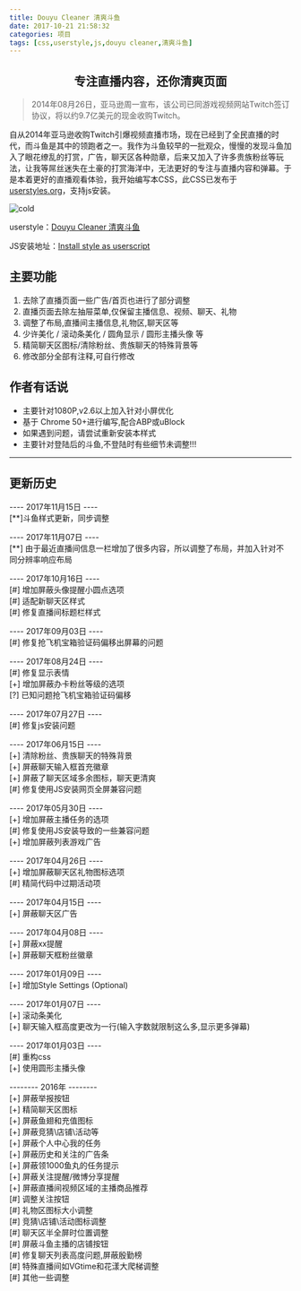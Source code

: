 ```yaml
---
title: Douyu Cleaner 清爽斗鱼
date: 2017-10-21 21:58:32
categories: 项目
tags: [css,userstyle,js,douyu cleaner,清爽斗鱼]
---
```

## <center>专注直播内容，还你清爽页面</center>

> 2014年08月26日，亚马逊周一宣布，该公司已同游戏视频网站Twitch签订协议，将以约9.7亿美元的现金收购Twitch。

自从2014年亚马逊收购Twitch引爆视频直播市场，现在已经到了全民直播的时代，而斗鱼是其中的领跑者之一。我作为斗鱼较早的一批观众，慢慢的发现斗鱼加入了眼花缭乱的打赏，广告，聊天区各种勋章，后来又加入了许多贵族粉丝等玩法，让我等屌丝迷失在土豪的打赏海洋中，无法更好的专注与直播内容和弹幕。于是本着更好的直播观看体验，我开始编写本CSS，此CSS已发布于[userstyles.org](https://userstyles.org/styles/132037/douyu-cleaner)，支持js安装。
<!--more-->

![cold](https://userstyles.org/style_screenshots/132037_after.jpeg)

userstyle：[Douyu Cleaner 清爽斗鱼](https://userstyles.org/styles/132037/douyu-cleaner)

JS安装地址：[Install style as userscript](https://userstyles.org/styles/userjs/132037/douyu-cleaner.user.js)

## 主要功能
1. 去除了直播页面一些广告/首页也进行了部分调整
2. 直播页面去除左抽屉菜单,仅保留主播信息、视频、聊天、礼物
3. 调整了布局,直播间主播信息,礼物区,聊天区等
4. 少许美化 / 滚动条美化 / 圆角显示 / 圆形主播头像 等
5. 精简聊天区图标/清除粉丝、贵族聊天的特殊背景等
6. 修改部分全部有注释,可自行修改

## 作者有话说
* 主要针对1080P,v2.6以上加入针对小屏优化
* 基于 Chrome 50+进行编写,配合ABP或uBlock
* 如果遇到问题，请尝试重新安装本样式
* 主要针对登陆后的斗鱼,不登陆时有些细节未调整!!!

---
## 更新历史

---- 2017年11月15日 ----</br>
[**]斗鱼样式更新，同步调整

---- 2017年11月07日 ----</br>
[**] 由于最近直播间信息一栏增加了很多内容，所以调整了布局，并加入针对不同分辨率响应布局

---- 2017年10月16日 ----</br>
[#] 增加屏蔽头像提醒小圆点选项</br>
[#] 适配新聊天区样式</br>
[#] 修复直播间标题栏样式</br>

---- 2017年09月03日 ----</br>
[#] 修复抢飞机宝箱验证码偏移出屏幕的问题</br>

---- 2017年08月24日 ----</br>
[#] 修复显示表情</br>
[+] 增加屏蔽办卡粉丝等级的选项</br>
[?] 已知问题抢飞机宝箱验证码偏移</br>

---- 2017年07月27日 ----</br>
[#] 修复js安装问题</br>

---- 2017年06月15日 ----</br>
[+] 清除粉丝、贵族聊天的特殊背景</br>
[+] 屏蔽聊天输入框首充徽章</br>
[+] 屏蔽了聊天区域多余图标，聊天更清爽</br>
[#] 修复使用JS安装网页全屏兼容问题</br>

---- 2017年05月30日 ----</br>
[+] 增加屏蔽主播任务的选项</br>
[#] 修复使用JS安装导致的一些兼容问题</br>
[+] 增加屏蔽列表游戏广告</br>

---- 2017年04月26日 ----</br>
[+] 增加屏蔽聊天区礼物图标选项</br>
[#] 精简代码中过期活动项</br>

---- 2017年04月15日 ----</br>
[+] 屏蔽聊天区广告</br>

---- 2017年04月08日 ----</br>
[+] 屏蔽xx提醒</br>
[+] 屏蔽聊天框粉丝徽章</br>

---- 2017年01月09日 ----</br>
[+] 增加Style Settings (Optional)</br>

---- 2017年01月07日 ----</br>
[+] 滚动条美化</br>
[+] 聊天输入框高度更改为一行(输入字数就限制这么多,显示更多弹幕)

---- 2017年01月03日 ----</br>
[#] 重构css</br>
[+] 使用圆形主播头像</br>

-------- 2016年 --------</br>
[+] 屏蔽举报按钮</br>
[+] 精简聊天区图标</br>
[+] 屏蔽鱼翅和充值图标</br>
[+] 屏蔽竞猜\店铺\活动等</br>
[+] 屏蔽个人中心我的任务</br>
[+] 屏蔽历史和关注的广告条</br>
[+] 屏蔽领1000鱼丸的任务提示</br>
[+] 屏蔽关注提醒/微博分享提醒</br>
[+] 屏蔽直播间视频区域的主播商品推荐</br>
[#] 调整关注按钮</br>
[#] 礼物区图标大小调整</br>
[#] 竞猜\店铺\活动图标调整</br>
[#] 聊天区半全屏时位置调整</br>
[#] 屏蔽斗鱼主播的店铺按钮</br>
[#] 修复聊天列表高度问题,屏蔽殷勤榜</br>
[#] 特殊直播间如VGtime和花漾大爬梯调整</br>
[#] 其他一些调整